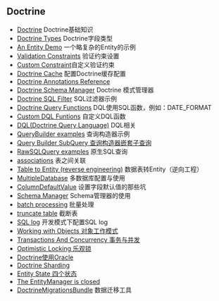 ## Doctrine
- [Doctrine](Doctrine.md) Doctrine基础知识
- [Doctrine Types](Types.md) Doctrine字段类型
- [An Entity Demo](Entity.md) 一个略复杂的Entity的示例
- [Validation Constraints](constraints.md) 验证约束设置
- [Custom Constraint](custom_constraint.md)自定义验证约束
- [Doctrine Cache](DoctrineCache.md) 配置Doctrine缓存配置
- [Doctrine Annotations Reference](DoctrineAnnotationsReference.md)
- [Doctrine Schema Manager](DoctrineSchemaManager.md) Doctrine 模式管理器
- [Doctrine SQL Filter](SQLFilter.md) SQL过滤器示例
- [Doctrine Query Functions](DoctrineQueryFunctions.md) DQL使用SQL函数，例如：DATE_FORMAT
- [Custom DQL Funtions](CustomDQLFunctions.md) 自定义DQL函数
- [DQL(Doctrine Query Language)](DQL.md) DQL相关
- [QueryBuilder examples](QueryBuilder.md "QueryBuilder") 查询构造器示例
- [Query Builder SubQuery 查询构造器嵌套子查询](QueryBuilderSubQuery.md)
- [RawSQLQuery examples](RawSQLQuery.md "RawSQLQuery") 原生SQL查询
- [associations](associations.md) 表之间关联
- [Table to Entity (reverse engineering)](TableToEntity.md) 数据表转Entity（逆向工程）
- [MultipleDatabase](MultipleDatabase.md) 多数据库配置与使用
- [ColumnDefaultValue](ColumnDefaultValue.md) 设置字段默认值的那些坑
- [Schema Manager](Schema.md) Schema管理器的使用
- [batch processing](batch_processing.md) 批量处理
- [truncate table](trncate_table.md) 截断表
- [SQL log](sql_log.md) 开发模式下配置SQL log
- [Working with Objects 对象工作模式](WorkingWithObjects.md)
- [Transactions And Concurrency 事务与并发](TransactionsAndConcurrency.md) 
- [Optimistic Locking 乐观锁](OptimisticLocking.md)
- [Doctrine使用Oracle](Oracle.md)
- [Doctrine Sharding](sharding.md)
- [Entity State 四个状态](EntityState.md)
- [The EntityManager is closed](closed.md)
- [DoctrineMigrationsBundle](DoctrineMigrationsBundle.md) 数据迁移工具